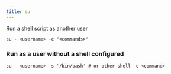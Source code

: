 ```yaml
---
title: su
---
```


Run a shell script as another user

```shell
su - <username> -c "<commands>"
```

### Run as a user without a shell configured

```
su - <username> -s '/bin/bash' # or other shell -c <command>
```
